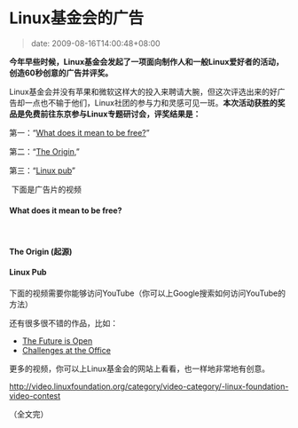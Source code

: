 # Linux基金会的广告
>date: 2009-08-16T14:00:48+08:00


**今年早些时候，Linux基金会发起了一项面向制作人和一般Linux爱好者的活动，创造60秒创意的广告并评奖。**


Linux基金会并没有苹果和微软这样大的投入来聘请大腕，但这次评选出来的好广告却一点也不输于他们，Linux社团的参与力和灵感可见一斑。**本次活动获胜的奖品是免费前往东京参与Linux专题研讨会，评奖结果是：**


第一：“[What does it mean to be free?](http://video.linuxfoundation.org/video/1106 "What does it mean to be free?")”  

第二：“[The Origin,](http://video.linuxfoundation.org/video/1262 "The Origin")”  

第三：“[Linux pub](http://video.linuxfoundation.org/video/1154 "Linux pub")”


 下面是广告片的视频



#### What does it mean to be free?


  

 


#### The Origin (起源)



#### Linux Pub


下面的视频需要你能够访问YouTube（你可以上Google搜索如何访问YouTube的方法）  




还有很多很不错的作品，比如：


* [The Future is Open](http://video.linuxfoundation.org/video/1271)
* [Challenges at the Office](http://video.linuxfoundation.org/video/1261)


更多的视频，你可以上Linux基金会的网站上看看，也一样地非常地有创意。


<http://video.linuxfoundation.org/category/video-category/-linux-foundation-video-contest>


（全文完）


